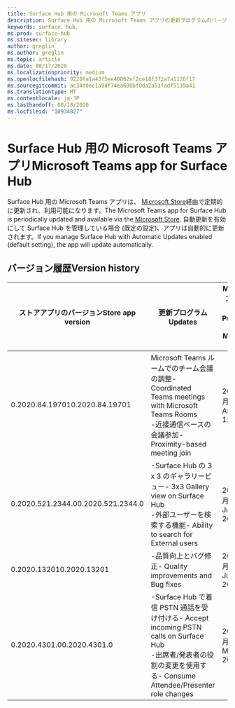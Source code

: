 ```yaml
---
title: Surface Hub 用の Microsoft Teams アプリ
description: Surface Hub 用の Microsoft Teams アプリの更新プログラムのバージョン履歴を提供します
keywords: surface、hub、
ms.prod: surface-hub
ms.sitesec: library
author: greglin
ms.author: greglin
ms.topic: article
ms.date: 08/17/2020
ms.localizationpriority: medium
ms.openlocfilehash: 9220fa1a43f5ee40862ef2ce18f372a7a1126f17
ms.sourcegitcommit: ac34f0ec1a9df74ea688bf0da2a51fadf5139a41
ms.translationtype: MT
ms.contentlocale: ja-JP
ms.lasthandoff: 08/18/2020
ms.locfileid: "10934827"
---
```

# <span data-ttu-id="4c06f-104">Surface Hub 用の Microsoft Teams アプリ</span><span class="sxs-lookup"><span data-stu-id="4c06f-104">Microsoft Teams app for Surface Hub</span></span> 

<span data-ttu-id="4c06f-105">Surface Hub 用の Microsoft Teams アプリは、 [Microsoft Store](https://www.microsoft.com/store/apps/windows)経由で定期的に更新され、利用可能になります。</span><span class="sxs-lookup"><span data-stu-id="4c06f-105">The Microsoft Teams app for Surface Hub is periodically updated and available via the [Microsoft Store](https://www.microsoft.com/store/apps/windows).</span></span> <span data-ttu-id="4c06f-106">自動更新を有効にして Surface Hub を管理している場合 (既定の設定)、アプリは自動的に更新されます。</span><span class="sxs-lookup"><span data-stu-id="4c06f-106">If you manage Surface Hub with Automatic Updates enabled (default setting), the app will update automatically.</span></span>
 

## <span data-ttu-id="4c06f-107">バージョン履歴</span><span class="sxs-lookup"><span data-stu-id="4c06f-107">Version history</span></span>
| <span data-ttu-id="4c06f-108">ストアアプリのバージョン</span><span class="sxs-lookup"><span data-stu-id="4c06f-108">Store app version</span></span> | <span data-ttu-id="4c06f-109">更新プログラム</span><span class="sxs-lookup"><span data-stu-id="4c06f-109">Updates</span></span>                                                                                         | <span data-ttu-id="4c06f-110">Microsoft ストアに公開</span><span class="sxs-lookup"><span data-stu-id="4c06f-110">Published to Microsoft Store</span></span> |
| --------------------- | --------------------------------------------------------------------------------------------------- | -------------------------------- |
| <span data-ttu-id="4c06f-111">0.2020.84.19701</span><span class="sxs-lookup"><span data-stu-id="4c06f-111">0.2020.84.19701</span></span>       | <span data-ttu-id="4c06f-112">Microsoft Teams ルームでのチーム会議の調整</span><span class="sxs-lookup"><span data-stu-id="4c06f-112">- Coordinated Teams meetings with Microsoft Teams Rooms</span></span> <br> <span data-ttu-id="4c06f-113">-近接通信ベースの会議参加</span><span class="sxs-lookup"><span data-stu-id="4c06f-113">- Proximity-based meeting join</span></span>                            | <span data-ttu-id="4c06f-114">2020年8月12日</span><span class="sxs-lookup"><span data-stu-id="4c06f-114">August 12, 2020</span></span><br>            |
| <span data-ttu-id="4c06f-115">0.2020.521.2344.0</span><span class="sxs-lookup"><span data-stu-id="4c06f-115">0.2020.521.2344.0</span></span>     | <span data-ttu-id="4c06f-116">-Surface Hub の 3 x 3 のギャラリービュー</span><span class="sxs-lookup"><span data-stu-id="4c06f-116">- 3x3 Gallery view on Surface Hub</span></span><br><span data-ttu-id="4c06f-117">-外部ユーザーを検索する機能</span><span class="sxs-lookup"><span data-stu-id="4c06f-117">- Ability to search for External users</span></span>                         | <span data-ttu-id="4c06f-118">2020年6月10日</span><span class="sxs-lookup"><span data-stu-id="4c06f-118">June 10, 2020</span></span><br>            |
| <span data-ttu-id="4c06f-119">0.2020.13201</span><span class="sxs-lookup"><span data-stu-id="4c06f-119">0.2020.13201</span></span>          | <span data-ttu-id="4c06f-120">-品質向上とバグ修正</span><span class="sxs-lookup"><span data-stu-id="4c06f-120">- Quality improvements and Bug fixes</span></span>                                                                | <span data-ttu-id="4c06f-121">2020年6月1日</span><span class="sxs-lookup"><span data-stu-id="4c06f-121">June 1, 2020</span></span><br>          |
| <span data-ttu-id="4c06f-122">0.2020.4301.0</span><span class="sxs-lookup"><span data-stu-id="4c06f-122">0.2020.4301.0</span></span>         | <span data-ttu-id="4c06f-123">-Surface Hub で着信 PSTN 通話を受け付ける</span><span class="sxs-lookup"><span data-stu-id="4c06f-123">- Accept incoming PSTN calls on Surface Hub</span></span><br><span data-ttu-id="4c06f-124">-出席者/発表者の役割の変更を使用する</span><span class="sxs-lookup"><span data-stu-id="4c06f-124">- Consume Attendee/Presenter role changes</span></span>            | <span data-ttu-id="4c06f-125">2020 年 5 月 21 日</span><span class="sxs-lookup"><span data-stu-id="4c06f-125">May 21, 2020</span></span>                     |
